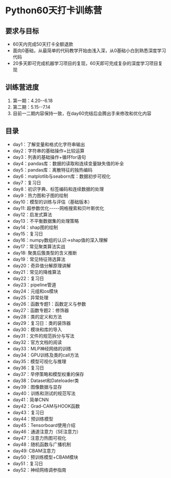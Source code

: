 # Python60天打卡训练营
## 要求与目标
- 60天内完成50天打卡全额退款
- 面向0基础，从最简单的代码教学开始由浅入深，从0基础小白到熟悉深度学习代码
- 20多天即可完成机器学习项目的复现，60天即可完成复杂的深度学习项目复现

## 训练营进度
1. 第一期：4.20--6.18
2. 第二期：5.15--7.14
3. 目前一二期内容保持一致，在day60完结后会腾出手来修改和优化内容

## 目录
- day1：了解变量和格式化字符串输出
- day2：字符串的基础操作+比较运算
- day3：列表的基础操作+循环for语句
- day4：pandas库：数据的读取和连续变量缺失值的补全
- day5：pandas库：离散特征的独热编码
- day6：matplotlib与seaborn库：数据初步可视化
- day7：复习日
- day8：初识字典、标签编码和连续数据的处理
- day9：热力图和子图的绘制
- day10：模型的训练与评估（基础版本）
- day11: 超参数优化-----网格搜索和贝叶斯优化
- day12：启发式算法
- day13：不平衡数据集的处理策略
- day14：shap图的绘制
- day15：复习日
- day16：numpy数组的认识->shap值的深入理解
- day17：常见聚类算法实战
- day18: 聚类后簇类型的含义推断
- day19：常见特征筛选算法
- day20：奇异值分解原理讲解
- day21：常见的降维算法
- day22：复习日
- day23：pipeline管道
- day24：元组和os模块
- day25：异常处理
- day26：函数专题1：函数定义与参数
- day27：函数专题2：修饰器
- day28：类的定义和方法
- day29：复习日：类的装饰器
- day30：模块和库的导入
- day31：文件的规范拆分与写法
- day32：官方文档的阅读
- day33：MLP神经网络的训练
- day34：GPU训练及类的call方法
- day35：模型可视化与推理
- day36：复习日
- day37：早停策略和模型权重的保存
- day38：Dataset和Dateloader类
- day39：图像数据与显存
- day40：训练和测试的规范写法
- day41：简单CNN
- day42：Grad-CAM与HOOK函数
- day43：复习日
- day44：预训练模型
- day45：Tensorboard使用介绍
- day46：通道注意力（SE注意力）
- day47：注意力热图可视化
- day48：随机函数与广播机制
- day49: CBAM注意力
- day50：预训练模型+CBAM模块
- day51：复习日
- day52：神经网络调参指南





